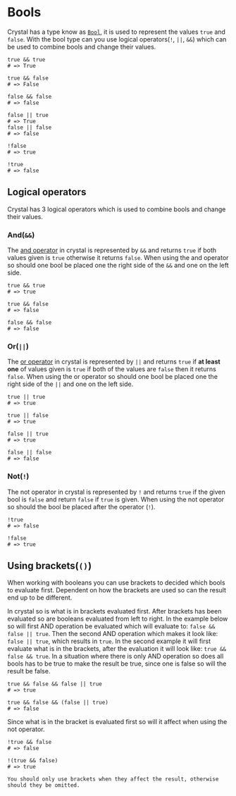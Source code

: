 # Bools

Crystal has a type know as [`Bool`][bools], it is used to represent the values `true` and `false`.
With the bool type can you use logical operators(`!`, `||`, `&&`) which can be used to combine bools and change their values.

```crystal
true && true
# => True

true && false
# => False

false && false
# => false

false || true
# => True
false || false
# => false

!false
# => true

!true
# => false
```

## Logical operators

Crystal has 3 logical operators which is used to combine bools and change their values.

### And(`&&`)

The [and operator][and] in crystal is represented by `&&` and returns `true` if both values given is `true` otherwise it returns `false`.
When using the and operator so should one bool be placed one the right side of the `&&` and one on the left side.

```crystal
true && true
# => true

true && false
# => false

false && false
# => false
```

### Or(`||`)

The [or operator][or] in crystal is represented by `||` and returns `true` if **at least one** of values given is `true` if both of the values are `false` then it returns `false`.
When using the or operator so should one bool be placed one the right side of the `||` and one on the left side.

```crystal
true || true
# => true

true || false
# => true

false || true
# => true

false || false
# => false
```

### Not(`!`)

The not operator in crystal is represented by `!` and returns `true` if the given bool is `false` and return `false` if `true` is given.
When using the not operator so should the bool be placed after the operator (`!`).

```crystal
!true
# => false

!false
# => true
```

## Using brackets(`()`)

When working with booleans you can use brackets to decided which bools to evaluate first.
Dependent on how the brackets are used so can the result end up to be different.

In crystal so is what is in brackets evaluated first.
After brackets has been evaluated so are booleans evaluated from left to right.
In the example below so will first AND operation be evaluated which will evaluate to: `false && false || true`.
Then the second AND operation which makes it look like: `false || true`, which results in `true`.
In the second example it will first evaluate what is in the brackets, after the evaluation it will look like: `true && false && true`.
In a situation where there is only AND operation so does all bools has to be true to make the result be true, since one is false so will the result be false.

```crystal
true && false && false || true
# => true

true && false && (false || true)
# => false
```

Since what is in the bracket is evaluated first so will it affect when using the not operator.

```crystal
!true && false
# => false

!(true && false)
# => true
```

```exercism/caution
You should only use brackets when they affect the result, otherwise should they be omitted.
```

[bools]: https://crystal-lang.org/reference/1.7/syntax_and_semantics/literals/bool.html
[and]: https://crystal-lang.org/reference/1.7/syntax_and_semantics/and.html
[or]: https://crystal-lang.org/reference/1.7/syntax_and_semantics/or.html
